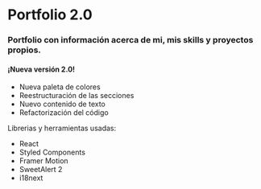 # Portfolio 2.0

### Portfolio con información acerca de mi, mis skills y proyectos propios.
#### ¡Nueva versión 2.0!
- Nueva paleta de colores
- Reestructuración de las secciones
- Nuevo contenido de texto
- Refactorización del código

Librerias y herramientas usadas:
- React
- Styled Components
- Framer Motion
- SweetAlert 2
- i18next
